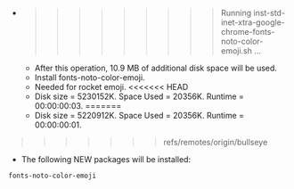 * >>>>>>>>> Running inst-std-inet-xtra-google-chrome-fonts-noto-color-emoji.sh ...
  * After this operation, 10.9 MB of additional disk space will be used.
  * Install fonts-noto-color-emoji.
  * Needed for rocket emoji.
<<<<<<< HEAD
  * Disk size = 5230152K. Space Used = 20356K. Runtime = 00:00:00:03.
=======
  * Disk size = 5220912K. Space Used = 20356K. Runtime = 00:00:00:01.
>>>>>>> refs/remotes/origin/bullseye
  * The following NEW packages will be installed:
  ```bash
fonts-noto-color-emoji
  ```
